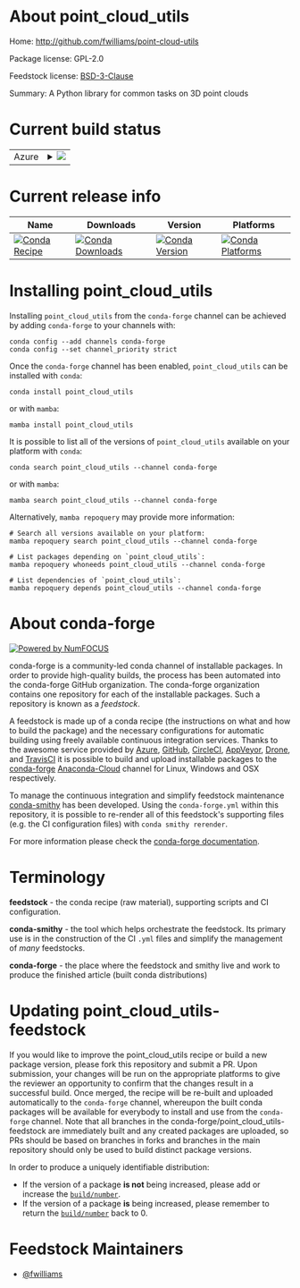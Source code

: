 About point_cloud_utils
=======================

Home: http://github.com/fwilliams/point-cloud-utils

Package license: GPL-2.0

Feedstock license: [BSD-3-Clause](https://github.com/conda-forge/point_cloud_utils-feedstock/blob/main/LICENSE.txt)

Summary: A Python library for common tasks on 3D point clouds

Current build status
====================


<table>
    
  <tr>
    <td>Azure</td>
    <td>
      <details>
        <summary>
          <a href="https://dev.azure.com/conda-forge/feedstock-builds/_build/latest?definitionId=6237&branchName=main">
            <img src="https://dev.azure.com/conda-forge/feedstock-builds/_apis/build/status/point_cloud_utils-feedstock?branchName=main">
          </a>
        </summary>
        <table>
          <thead><tr><th>Variant</th><th>Status</th></tr></thead>
          <tbody><tr>
              <td>linux_64_numpy1.19python3.7.____cpython</td>
              <td>
                <a href="https://dev.azure.com/conda-forge/feedstock-builds/_build/latest?definitionId=6237&branchName=main">
                  <img src="https://dev.azure.com/conda-forge/feedstock-builds/_apis/build/status/point_cloud_utils-feedstock?branchName=main&jobName=linux&configuration=linux_64_numpy1.19python3.7.____cpython" alt="variant">
                </a>
              </td>
            </tr><tr>
              <td>linux_64_numpy1.19python3.8.____73_pypy</td>
              <td>
                <a href="https://dev.azure.com/conda-forge/feedstock-builds/_build/latest?definitionId=6237&branchName=main">
                  <img src="https://dev.azure.com/conda-forge/feedstock-builds/_apis/build/status/point_cloud_utils-feedstock?branchName=main&jobName=linux&configuration=linux_64_numpy1.19python3.8.____73_pypy" alt="variant">
                </a>
              </td>
            </tr><tr>
              <td>linux_64_numpy1.19python3.8.____cpython</td>
              <td>
                <a href="https://dev.azure.com/conda-forge/feedstock-builds/_build/latest?definitionId=6237&branchName=main">
                  <img src="https://dev.azure.com/conda-forge/feedstock-builds/_apis/build/status/point_cloud_utils-feedstock?branchName=main&jobName=linux&configuration=linux_64_numpy1.19python3.8.____cpython" alt="variant">
                </a>
              </td>
            </tr><tr>
              <td>linux_64_numpy1.19python3.9.____73_pypy</td>
              <td>
                <a href="https://dev.azure.com/conda-forge/feedstock-builds/_build/latest?definitionId=6237&branchName=main">
                  <img src="https://dev.azure.com/conda-forge/feedstock-builds/_apis/build/status/point_cloud_utils-feedstock?branchName=main&jobName=linux&configuration=linux_64_numpy1.19python3.9.____73_pypy" alt="variant">
                </a>
              </td>
            </tr><tr>
              <td>linux_64_numpy1.19python3.9.____cpython</td>
              <td>
                <a href="https://dev.azure.com/conda-forge/feedstock-builds/_build/latest?definitionId=6237&branchName=main">
                  <img src="https://dev.azure.com/conda-forge/feedstock-builds/_apis/build/status/point_cloud_utils-feedstock?branchName=main&jobName=linux&configuration=linux_64_numpy1.19python3.9.____cpython" alt="variant">
                </a>
              </td>
            </tr><tr>
              <td>linux_64_numpy1.21python3.10.____cpython</td>
              <td>
                <a href="https://dev.azure.com/conda-forge/feedstock-builds/_build/latest?definitionId=6237&branchName=main">
                  <img src="https://dev.azure.com/conda-forge/feedstock-builds/_apis/build/status/point_cloud_utils-feedstock?branchName=main&jobName=linux&configuration=linux_64_numpy1.21python3.10.____cpython" alt="variant">
                </a>
              </td>
            </tr><tr>
              <td>osx_64_numpy1.19python3.7.____cpython</td>
              <td>
                <a href="https://dev.azure.com/conda-forge/feedstock-builds/_build/latest?definitionId=6237&branchName=main">
                  <img src="https://dev.azure.com/conda-forge/feedstock-builds/_apis/build/status/point_cloud_utils-feedstock?branchName=main&jobName=osx&configuration=osx_64_numpy1.19python3.7.____cpython" alt="variant">
                </a>
              </td>
            </tr><tr>
              <td>osx_64_numpy1.19python3.8.____73_pypy</td>
              <td>
                <a href="https://dev.azure.com/conda-forge/feedstock-builds/_build/latest?definitionId=6237&branchName=main">
                  <img src="https://dev.azure.com/conda-forge/feedstock-builds/_apis/build/status/point_cloud_utils-feedstock?branchName=main&jobName=osx&configuration=osx_64_numpy1.19python3.8.____73_pypy" alt="variant">
                </a>
              </td>
            </tr><tr>
              <td>osx_64_numpy1.19python3.8.____cpython</td>
              <td>
                <a href="https://dev.azure.com/conda-forge/feedstock-builds/_build/latest?definitionId=6237&branchName=main">
                  <img src="https://dev.azure.com/conda-forge/feedstock-builds/_apis/build/status/point_cloud_utils-feedstock?branchName=main&jobName=osx&configuration=osx_64_numpy1.19python3.8.____cpython" alt="variant">
                </a>
              </td>
            </tr><tr>
              <td>osx_64_numpy1.19python3.9.____73_pypy</td>
              <td>
                <a href="https://dev.azure.com/conda-forge/feedstock-builds/_build/latest?definitionId=6237&branchName=main">
                  <img src="https://dev.azure.com/conda-forge/feedstock-builds/_apis/build/status/point_cloud_utils-feedstock?branchName=main&jobName=osx&configuration=osx_64_numpy1.19python3.9.____73_pypy" alt="variant">
                </a>
              </td>
            </tr><tr>
              <td>osx_64_numpy1.19python3.9.____cpython</td>
              <td>
                <a href="https://dev.azure.com/conda-forge/feedstock-builds/_build/latest?definitionId=6237&branchName=main">
                  <img src="https://dev.azure.com/conda-forge/feedstock-builds/_apis/build/status/point_cloud_utils-feedstock?branchName=main&jobName=osx&configuration=osx_64_numpy1.19python3.9.____cpython" alt="variant">
                </a>
              </td>
            </tr><tr>
              <td>osx_64_numpy1.21python3.10.____cpython</td>
              <td>
                <a href="https://dev.azure.com/conda-forge/feedstock-builds/_build/latest?definitionId=6237&branchName=main">
                  <img src="https://dev.azure.com/conda-forge/feedstock-builds/_apis/build/status/point_cloud_utils-feedstock?branchName=main&jobName=osx&configuration=osx_64_numpy1.21python3.10.____cpython" alt="variant">
                </a>
              </td>
            </tr><tr>
              <td>win_64_numpy1.19python3.7.____cpython</td>
              <td>
                <a href="https://dev.azure.com/conda-forge/feedstock-builds/_build/latest?definitionId=6237&branchName=main">
                  <img src="https://dev.azure.com/conda-forge/feedstock-builds/_apis/build/status/point_cloud_utils-feedstock?branchName=main&jobName=win&configuration=win_64_numpy1.19python3.7.____cpython" alt="variant">
                </a>
              </td>
            </tr><tr>
              <td>win_64_numpy1.19python3.8.____73_pypy</td>
              <td>
                <a href="https://dev.azure.com/conda-forge/feedstock-builds/_build/latest?definitionId=6237&branchName=main">
                  <img src="https://dev.azure.com/conda-forge/feedstock-builds/_apis/build/status/point_cloud_utils-feedstock?branchName=main&jobName=win&configuration=win_64_numpy1.19python3.8.____73_pypy" alt="variant">
                </a>
              </td>
            </tr><tr>
              <td>win_64_numpy1.19python3.8.____cpython</td>
              <td>
                <a href="https://dev.azure.com/conda-forge/feedstock-builds/_build/latest?definitionId=6237&branchName=main">
                  <img src="https://dev.azure.com/conda-forge/feedstock-builds/_apis/build/status/point_cloud_utils-feedstock?branchName=main&jobName=win&configuration=win_64_numpy1.19python3.8.____cpython" alt="variant">
                </a>
              </td>
            </tr><tr>
              <td>win_64_numpy1.19python3.9.____73_pypy</td>
              <td>
                <a href="https://dev.azure.com/conda-forge/feedstock-builds/_build/latest?definitionId=6237&branchName=main">
                  <img src="https://dev.azure.com/conda-forge/feedstock-builds/_apis/build/status/point_cloud_utils-feedstock?branchName=main&jobName=win&configuration=win_64_numpy1.19python3.9.____73_pypy" alt="variant">
                </a>
              </td>
            </tr><tr>
              <td>win_64_numpy1.19python3.9.____cpython</td>
              <td>
                <a href="https://dev.azure.com/conda-forge/feedstock-builds/_build/latest?definitionId=6237&branchName=main">
                  <img src="https://dev.azure.com/conda-forge/feedstock-builds/_apis/build/status/point_cloud_utils-feedstock?branchName=main&jobName=win&configuration=win_64_numpy1.19python3.9.____cpython" alt="variant">
                </a>
              </td>
            </tr><tr>
              <td>win_64_numpy1.21python3.10.____cpython</td>
              <td>
                <a href="https://dev.azure.com/conda-forge/feedstock-builds/_build/latest?definitionId=6237&branchName=main">
                  <img src="https://dev.azure.com/conda-forge/feedstock-builds/_apis/build/status/point_cloud_utils-feedstock?branchName=main&jobName=win&configuration=win_64_numpy1.21python3.10.____cpython" alt="variant">
                </a>
              </td>
            </tr>
          </tbody>
        </table>
      </details>
    </td>
  </tr>
</table>

Current release info
====================

| Name | Downloads | Version | Platforms |
| --- | --- | --- | --- |
| [![Conda Recipe](https://img.shields.io/badge/recipe-point_cloud_utils-green.svg)](https://anaconda.org/conda-forge/point_cloud_utils) | [![Conda Downloads](https://img.shields.io/conda/dn/conda-forge/point_cloud_utils.svg)](https://anaconda.org/conda-forge/point_cloud_utils) | [![Conda Version](https://img.shields.io/conda/vn/conda-forge/point_cloud_utils.svg)](https://anaconda.org/conda-forge/point_cloud_utils) | [![Conda Platforms](https://img.shields.io/conda/pn/conda-forge/point_cloud_utils.svg)](https://anaconda.org/conda-forge/point_cloud_utils) |

Installing point_cloud_utils
============================

Installing `point_cloud_utils` from the `conda-forge` channel can be achieved by adding `conda-forge` to your channels with:

```
conda config --add channels conda-forge
conda config --set channel_priority strict
```

Once the `conda-forge` channel has been enabled, `point_cloud_utils` can be installed with `conda`:

```
conda install point_cloud_utils
```

or with `mamba`:

```
mamba install point_cloud_utils
```

It is possible to list all of the versions of `point_cloud_utils` available on your platform with `conda`:

```
conda search point_cloud_utils --channel conda-forge
```

or with `mamba`:

```
mamba search point_cloud_utils --channel conda-forge
```

Alternatively, `mamba repoquery` may provide more information:

```
# Search all versions available on your platform:
mamba repoquery search point_cloud_utils --channel conda-forge

# List packages depending on `point_cloud_utils`:
mamba repoquery whoneeds point_cloud_utils --channel conda-forge

# List dependencies of `point_cloud_utils`:
mamba repoquery depends point_cloud_utils --channel conda-forge
```


About conda-forge
=================

[![Powered by
NumFOCUS](https://img.shields.io/badge/powered%20by-NumFOCUS-orange.svg?style=flat&colorA=E1523D&colorB=007D8A)](https://numfocus.org)

conda-forge is a community-led conda channel of installable packages.
In order to provide high-quality builds, the process has been automated into the
conda-forge GitHub organization. The conda-forge organization contains one repository
for each of the installable packages. Such a repository is known as a *feedstock*.

A feedstock is made up of a conda recipe (the instructions on what and how to build
the package) and the necessary configurations for automatic building using freely
available continuous integration services. Thanks to the awesome service provided by
[Azure](https://azure.microsoft.com/en-us/services/devops/), [GitHub](https://github.com/),
[CircleCI](https://circleci.com/), [AppVeyor](https://www.appveyor.com/),
[Drone](https://cloud.drone.io/welcome), and [TravisCI](https://travis-ci.com/)
it is possible to build and upload installable packages to the
[conda-forge](https://anaconda.org/conda-forge) [Anaconda-Cloud](https://anaconda.org/)
channel for Linux, Windows and OSX respectively.

To manage the continuous integration and simplify feedstock maintenance
[conda-smithy](https://github.com/conda-forge/conda-smithy) has been developed.
Using the ``conda-forge.yml`` within this repository, it is possible to re-render all of
this feedstock's supporting files (e.g. the CI configuration files) with ``conda smithy rerender``.

For more information please check the [conda-forge documentation](https://conda-forge.org/docs/).

Terminology
===========

**feedstock** - the conda recipe (raw material), supporting scripts and CI configuration.

**conda-smithy** - the tool which helps orchestrate the feedstock.
                   Its primary use is in the construction of the CI ``.yml`` files
                   and simplify the management of *many* feedstocks.

**conda-forge** - the place where the feedstock and smithy live and work to
                  produce the finished article (built conda distributions)


Updating point_cloud_utils-feedstock
====================================

If you would like to improve the point_cloud_utils recipe or build a new
package version, please fork this repository and submit a PR. Upon submission,
your changes will be run on the appropriate platforms to give the reviewer an
opportunity to confirm that the changes result in a successful build. Once
merged, the recipe will be re-built and uploaded automatically to the
`conda-forge` channel, whereupon the built conda packages will be available for
everybody to install and use from the `conda-forge` channel.
Note that all branches in the conda-forge/point_cloud_utils-feedstock are
immediately built and any created packages are uploaded, so PRs should be based
on branches in forks and branches in the main repository should only be used to
build distinct package versions.

In order to produce a uniquely identifiable distribution:
 * If the version of a package **is not** being increased, please add or increase
   the [``build/number``](https://docs.conda.io/projects/conda-build/en/latest/resources/define-metadata.html#build-number-and-string).
 * If the version of a package **is** being increased, please remember to return
   the [``build/number``](https://docs.conda.io/projects/conda-build/en/latest/resources/define-metadata.html#build-number-and-string)
   back to 0.

Feedstock Maintainers
=====================

* [@fwilliams](https://github.com/fwilliams/)

